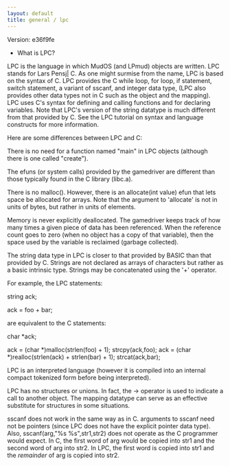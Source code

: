 ```yaml
---
layout: default
title: general / lpc
---
```


Version: e36f9fe

* What is LPC?

LPC is the language in which MudOS (and LPmud) objects are written.
LPC stands for Lars Pensj| C.  As one might surmise from the name,
LPC is based on the syntax of C.  LPC provides the C while loop, for loop,
if statement, switch statement, a variant of sscanf, and integer data type,
(LPC also provides other data types not in C such as the object and the
mapping).  LPC uses C's syntax for defining and calling functions and for
declaring variables.  Note that LPC's version of the string datatype is
much different from that provided by C.  See the LPC tutorial on syntax
and language constructs for more information.

Here are some differences between LPC and C:

There is no need for a function named "main" in LPC objects (although there
is one called "create").

The efuns (or system calls) provided by the gamedriver are different than
those typically found in the C library (libc.a).

There is no malloc().  However, there is an allocate(int value) efun that
lets space be allocated for arrays.  Note that the argument to 'allocate'
is not in units of bytes, but rather in units of elements.

Memory is never explicitly deallocated.  The gamedriver keeps track of
how many times a given piece of data has been referenced.  When the
reference count goes to zero (when no object has a copy of that variable),
then the space used by the variable is reclaimed (garbage collected).

The string data type in LPC is closer to that provided by BASIC than that
provided by C.  Strings are not declared as arrays of characters but rather
as a basic intrinsic type.  Strings may be concatenated using the '+' operator.

For example, the LPC statements:

string ack;

ack = foo + bar;

are equivalent to the C statements:

char *ack;

ack = (char *)malloc(strlen(foo) + 1);
strcpy(ack,foo);
ack = (char *)realloc(strlen(ack) + strlen(bar) + 1);
strcat(ack,bar);

LPC is an interpreted language (however it is compiled into an internal
compact tokenized form before being interpreted).

LPC has no structures or unions.  In fact, the -> operator is used to
indicate a call to another object.  The mapping datatype can serve
as an effective substitute for structures in some situations.

sscanf does not work in the same way as in C.  arguments to sscanf need not
be pointers (since LPC does not have the explicit pointer data type).  Also,
sscanf(arg,"%s %s",str1,str2) does not operate as the C programmer would
expect.  In C, the first word of arg would be copied into str1 and the
second word of arg into str2.  In LPC, the first word is copied into str1
and the _remainder_ of arg is copied into str2.
